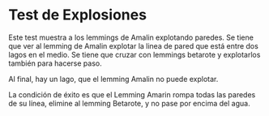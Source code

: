 # Test de Explosiones

Este test muestra a los lemmings de Amalin explotando paredes.  Se tiene que
ver al lemming de Amalin explotar la linea de pared que está entre dos lagos en
el medio. Se tiene que cruzar con lemmings betarote y explotarlos también para
hacerse paso.

Al final, hay un lago, que el lemming Amalin no puede explotar.

La condición de éxito es que el Lemming Amarin rompa todas las paredes de su
línea, elimine al lemming Betarote, y no pase por encima del agua.
